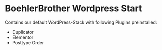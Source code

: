 # BoehlerBrother Wordpress Start

Contains our default WordPress-Stack with following Plugins preinstalled:
  - Duplicator
  - Elementor
  - Posttype Order
